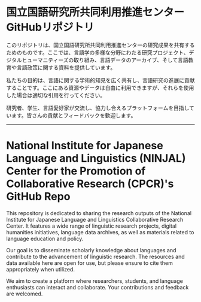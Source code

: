 # 国立国語研究所共同利用推進センターGitHubリポジトリ

このリポジトリは、国立国語研究所共同利用推進センターの研究成果を共有するためのものです。ここでは、言語学の多様な分野にわたる研究プロジェクト、デジタルヒューマニティーズの取り組み、言語データのアーカイブ、そして言語教育や言語政策に関する資料を提供しています。

私たちの目的は、言語に関する学術的知見を広く共有し、言語研究の進展に貢献することです。ここにある資源やデータは自由に利用できますが、それらを使用した場合は適切な引用を行ってください。

研究者、学生、言語愛好家が交流し、協力し合えるプラットフォームを目指しています。皆さんの貢献とフィードバックを歓迎します。

---

# National Institute for Japanese Language and Linguistics (NINJAL) Center for the Promotion of Collaborative Research (CPCR)'s GitHub Repo

This repository is dedicated to sharing the research outputs of the National Institute for Japanese Language and Linguistics Collaborative Research Center. It features a wide range of linguistic research projects, digital humanities initiatives, language data archives, as well as materials related to language education and policy.

Our goal is to disseminate scholarly knowledge about languages and contribute to the advancement of linguistic research. The resources and data available here are open for use, but please ensure to cite them appropriately when utilized.

We aim to create a platform where researchers, students, and language enthusiasts can interact and collaborate. Your contributions and feedback are welcomed.
